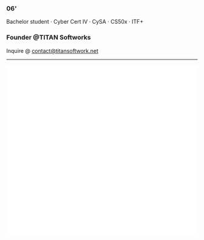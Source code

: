 ### 06'

Bachelor student · Cyber Cert IV · CySA · CS50x · ITF+

### Founder @TITAN Softworks
Inquire @ contact@titansoftwork.net

---

![Metrics](https://github.com/dutchpsycho/dutchpsycho/blob/generated/metrics.svg)
